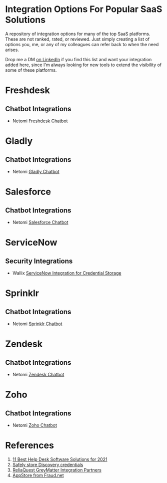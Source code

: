 # Integration Options For Popular SaaS Solutions
A repository of integration options for many of the top SaaS platforms. These are not ranked, rated, or reviewed. Just simply creating a list of options you, me, or any of my colleagues can refer back to when the need arises. 

Drop me a DM <a href="https://www.linkedin.com/in/jonathanbentz">on LinkedIn</a> if you find this list and want your integration added here, since I'm always looking for new tools to extend the visibility of some of these platforms.

# Freshdesk
<h2>Chatbot Integrations</h2>
<ul>
  <li>Netomi <a href="https://www.netomi.com/platform/integrations/freshworks">Freshdesk Chatbot</a></li>
</ul>

# Gladly
<h2>Chatbot Integrations</h2>
<ul>
  <li>Netomi <a href="https://www.netomi.com/platform/integrations/gladly">Gladly Chatbot</a></li>
</ul>

# Salesforce
<h2>Chatbot Integrations</h2>
<ul>
  <li>Netomi <a href="https://www.netomi.com/platform/integrations/salesforce">Salesforce Chatbot</a></li>
</ul> 

# ServiceNow
<h2>Security Integrations</h2>
<ul>
  <li>Wallix <a href="https://www.wallix.com/alliances/servicenow/">ServiceNow Integration for Credential Storage</a></li>
</ul>

# Sprinklr
<h2>Chatbot Integrations</h2>
<ul>
  <li>Netomi <a href="https://www.netomi.com/platform/integrations/sprinklr">Sprinklr Chatbot</a></li>
</ul>

# Zendesk
<h2>Chatbot Integrations</h2>
<ul>
<li>Netomi <a href="https://www.netomi.com/platform/integrations/zendesk">Zendesk Chatbot</a></li>
</ul>

# Zoho
<h2>Chatbot Integrations</h2>
<ul>
<li>Netomi <a href="https://www.netomi.com/platform/integrations/zoho">Zoho Chatbot</a></li>
</ul>

# References
<ol>
  <li><a href="https://www.netomi.com/best-help-desk-software">11 Best Help Desk Software Solutions for 2021</a></li>
  <li><a href="https://www.wallix.com/wp-content/uploads/2020/07/WALLIX_ServiceNow_Discovery_Datasheet.pdf">Safely store Discovery credentials</a>
  <li><a href="https://www.reliaquest.com/why-reliaquest/integration-partners/">ReliaQuest GreyMatter Integration Partners</a></li>
  <li><a href="https://fraud.net/appstore/">AppStore from Fraud.net</a></li>
</ol>
